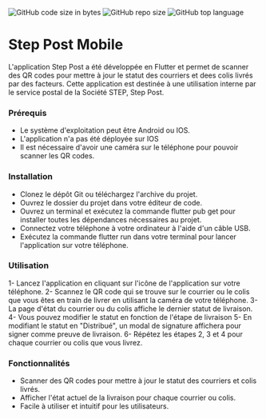 ![GitHub code size in bytes](https://img.shields.io/github/languages/code-size/StudioFabrique/StepPostMobile)
![GitHub repo size](https://img.shields.io/github/repo-size/StudioFabrique/StepPostMobile)
![GitHub top language](https://img.shields.io/github/languages/top/StudioFabrique/StepPostMobile)

# Step Post Mobile

L'application Step Post a été développée en Flutter et permet de scanner des QR codes pour mettre à jour le statut des courriers et dees colis livrés par des facteurs. Cette application est destinée à une utilisation interne par le service postal de la Société STEP, Step Post.

### Prérequis
- Le système d'exploitation peut être Android ou IOS.
- L'application n'a pas été déployée sur IOS
- Il est nécessaire d'avoir une caméra sur le téléphone pour pouvoir scanner les QR codes.

### Installation
- Clonez le dépôt Git ou téléchargez l'archive du projet.
- Ouvrez le dossier du projet dans votre éditeur de code.
- Ouvrez un terminal et exécutez la commande flutter pub get pour installer toutes les dépendances nécessaires au projet.
- Connectez votre téléphone à votre ordinateur à l'aide d'un câble USB.
- Exécutez la commande flutter run dans votre terminal pour lancer l'application sur votre téléphone.

### Utilisation
1- Lancez l'application en cliquant sur l'icône de l'application sur votre téléphone.
2- Scannez le QR code qui se trouve sur le courrier ou le colis que vous êtes en train de livrer en utilisant la caméra de votre téléphone.
3- La page d'état du courrier ou du colis affiche le dernier statut de livraison.
4- Vous pouvez modifier le statut en fonction de l'étape de livraison
5- En modifiant le statut en "Distribué", un modal de signature affichera pour signer comme preuve de livraison.
6- Répétez les étapes 2, 3 et 4 pour chaque courrier ou colis que vous livrez.

### Fonctionnalités
- Scanner des QR codes pour mettre à jour le statut des courriers et colis livrés.
- Afficher l'état actuel de la livraison pour chaque courrier ou colis.
- Facile à utiliser et intuitif pour les utilisateurs.
